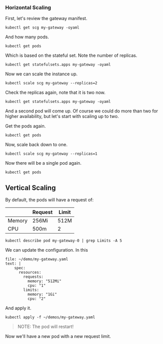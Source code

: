 ### Horizontal Scaling

First, let's review the gateway manifest.

```execute-1
kubectl get scg my-gateway -oyaml
```

And how many pods.

```execute-1
kubectl get pods
```

Which is based on the stateful set. Note the number of replicas.

```execute-1
kubectl get statefulsets.apps my-gateway -oyaml
```

Now we can scale the instance up.

```execute-1
kubectl scale scg my-gateway --replicas=2 
```

Check the replicas again, note that it is two now.

```execute-1
kubectl get statefulsets.apps my-gateway -oyaml
```

And a second pod will come up. Of course we could do more than two for higher availability, but let's start with scaling up to two.

Get the pods again.

```execute-1
kubectl get pods
```

Now, scale back down to one.

```execute-1
kubectl scale scg my-gateway --replicas=1
```

Now there will be a single pod again.

```execute-1
kubectl get pods
```

## Vertical Scaling

By default, the pods will have a request of:

|        | Request | Limit |
|--------|---------|-------|
| Memory | 256Mi   | 512M  |
| CPU    | 500m    | 2     |

```execute-1
kubectl describe pod my-gateway-0 | grep Limits -A 5
```

We can update the configuration. In this 

```editor:append-lines-to-file
file: ~/demo/my-gateway.yaml
text: |
    spec:
      resources:
        requests:
          memory: "512Mi"
          cpu: "1"
        limits:
          memory: "1Gi"
          cpu: "2"
```

And apply it.

```execute-1
kubectl apply -f ~/demos/my-gateway.yaml
```

>NOTE: The pod will restart!

Now we'll have a new pod with a new request limit.

